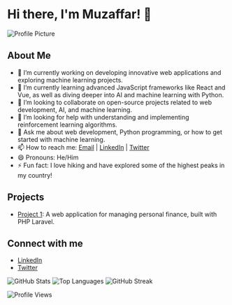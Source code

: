 # Hi there, I'm Muzaffar! 👋

![Profile Picture](https://github.com/yourusername.png)

## About Me
- 🔭 I’m currently working on developing innovative web applications and exploring machine learning projects.
- 🌱 I’m currently learning advanced JavaScript frameworks like React and Vue, as well as diving deeper into AI and machine learning with Python.
- 👯 I’m looking to collaborate on open-source projects related to web development, AI, and machine learning.
- 🤔 I’m looking for help with understanding and implementing reinforcement learning algorithms.
- 💬 Ask me about web development, Python programming, or how to get started with machine learning.
- 📫 How to reach me: [Email](mailto:your.email@example.com) | [LinkedIn](https://www.linkedin.com/in/yourusername) | [Twitter](https://twitter.com/yourusername)
- 😄 Pronouns: He/Him
- ⚡ Fun fact: I love hiking and have explored some of the highest peaks in my country!

## Projects
- [Project 1]([https://tanlovmedia.uz/]): A web application for managing personal finance, built with PHP Laravel.

## Connect with me
- [LinkedIn](https://www.linkedin.com/in/yourusername)
- [Twitter](https://twitter.com/yourusername)

![GitHub Stats](https://github-readme-stats.vercel.app/api?username=yourusername&show_icons=true)
![Top Languages](https://github-readme-stats.vercel.app/api/top-langs/?username=yourusername&layout=compact)
![GitHub Streak](https://github-readme-streak-stats.herokuapp.com/?user=yourusername)

![Profile Views](https://komarev.com/ghpvc/?username=yourusername)

